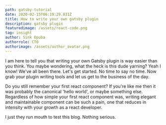 ```yaml
---
path: gatsby-tutorial
date: 2020-02-15T06:19:29.831Z
title: How to write your own gatsby plugin
description: gatsby plugin
featuredimage: /assets/react-code.png
tag: insight
author: Sink Opuba
authorrole: CTO
authorimage: /assets/author_avatar.png
---
```

I am here to tell you that writing your own Gatsby plugin is way easier than you think. You maybe wondering, what the heck is this dude yarning? Yeah I know! We've all been there. Let's get started. No time to say no time. Now grab your plugin writing tools and let us get to the business of the day.

Do you still remember your first react component? If you're like me then it was probably the canonical 'hello world', or maybe something else. Regardless of how simple your first react component was, writing elegant and maintainable component can be such a pain, one that reduces in intensity with your growth as a react developer.

I just they run mouth to test this blog. Nothing serious.
